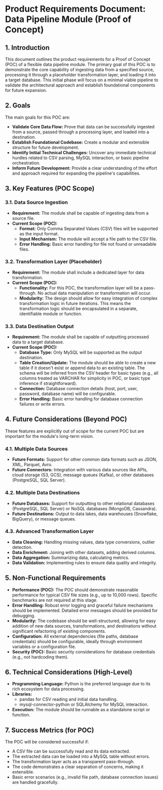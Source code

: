 # **Product Requirements Document: Data Pipeline Module (Proof of Concept)**

## **1\. Introduction**

This document outlines the product requirements for a Proof of Concept (POC) of a flexible data pipeline module. The primary goal of this POC is to demonstrate the core capability of ingesting data from a specified source, processing it through a placeholder transformation layer, and loading it into a target database. This initial phase will focus on a minimal viable pipeline to validate the architectural approach and establish foundational components for future expansion.

## **2\. Goals**

The main goals for this POC are:

* **Validate Core Data Flow:** Prove that data can be successfully ingested from a source, passed through a processing layer, and loaded into a destination.  
* **Establish Foundational Codebase:** Create a modular and extensible structure for future development.  
* **Identify Initial Technical Challenges:** Uncover any immediate technical hurdles related to CSV parsing, MySQL interaction, or basic pipeline orchestration.  
* **Inform Future Development:** Provide a clear understanding of the effort and approach required for expanding the pipeline's capabilities.

## **3\. Key Features (POC Scope)**

### **3.1. Data Source Ingestion**

* **Requirement:** The module shall be capable of ingesting data from a source file.  
* **Current Scope (POC):**  
  * **Format:** Only Comma Separated Values (CSV) files will be supported as the input format.  
  * **Input Mechanism:** The module will accept a file path to the CSV file.  
  * **Error Handling:** Basic error handling for file not found or unreadable files.

### **3.2. Transformation Layer (Placeholder)**

* **Requirement:** The module shall include a dedicated layer for data transformation.  
* **Current Scope (POC):**  
  * **Functionality:** For this POC, the transformation layer will be a pass-through. No actual data manipulation or transformation will occur.  
  * **Modularity:** The design should allow for easy integration of complex transformation logic in future iterations. This means the transformation logic should be encapsulated in a separate, identifiable module or function.

### **3.3. Data Destination Output**

* **Requirement:** The module shall be capable of outputting processed data to a target database.  
* **Current Scope (POC):**  
  * **Database Type:** Only MySQL will be supported as the output destination.  
  * **Table Creation/Update:** The module should be able to create a new table if it doesn't exist or append data to an existing table. The schema will be inferred from the CSV header for basic types (e.g., all columns treated as VARCHAR for simplicity in POC, or basic type inference if straightforward).  
  * **Connection:** Database connection details (host, port, user, password, database name) will be configurable.  
  * **Error Handling:** Basic error handling for database connection failures or write errors.

## **4\. Future Considerations (Beyond POC)**

These features are explicitly out of scope for the current POC but are important for the module's long-term vision.

### **4.1. Multiple Data Sources**

* **Future Formats:** Support for other common data formats such as JSON, XML, Parquet, Avro.  
* **Future Connectors:** Integration with various data sources like APIs, cloud storage (S3, GCS), message queues (Kafka), or other databases (PostgreSQL, SQL Server).

### **4.2. Multiple Data Destinations**

* **Future Databases:** Support for outputting to other relational databases (PostgreSQL, SQL Server) or NoSQL databases (MongoDB, Cassandra).  
* **Future Destinations:** Output to data lakes, data warehouses (Snowflake, BigQuery), or message queues.

### **4.3. Advanced Transformation Layer**

* **Data Cleaning:** Handling missing values, data type conversions, outlier detection.  
* **Data Enrichment:** Joining with other datasets, adding derived columns.  
* **Data Aggregation:** Summarizing data, calculating metrics.  
* **Data Validation:** Implementing rules to ensure data quality and integrity.

## **5\. Non-Functional Requirements**

* **Performance (POC):** The POC should demonstrate reasonable performance for typical CSV file sizes (e.g., up to 10,000 rows). Specific benchmarks are not required at this stage.  
* **Error Handling:** Robust error logging and graceful failure mechanisms should be implemented. Detailed error messages should be provided for debugging.  
* **Modularity:** The codebase should be well-structured, allowing for easy addition of new data sources, transformations, and destinations without significant refactoring of existing components.  
* **Configuration:** All external dependencies (file paths, database credentials) should be configurable, ideally through environment variables or a configuration file.  
* **Security (POC):** Basic security considerations for database credentials (e.g., not hardcoding them).

## **6\. Technical Considerations (High-Level)**

* **Programming Language:** Python is the preferred language due to its rich ecosystem for data processing.  
* **Libraries:**  
  * pandas for CSV reading and initial data handling.  
  * mysql-connector-python or SQLAlchemy for MySQL interaction.  
* **Execution:** The module should be runnable as a standalone script or function.

## **7\. Success Metrics (for POC)**

The POC will be considered successful if:

* A CSV file can be successfully read and its data extracted.  
* The extracted data can be loaded into a MySQL table without errors.  
* The transformation layer acts as a transparent pass-through.  
* The code demonstrates a clear separation of concerns, making it extensible.  
* Basic error scenarios (e.g., invalid file path, database connection issues) are handled gracefully.